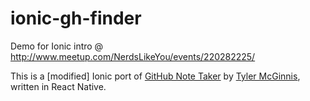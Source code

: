 # ionic-gh-finder
Demo for Ionic intro @ http://www.meetup.com/NerdsLikeYou/events/220282225/

This is a [modified] Ionic port of [GitHub Note Taker](https://github.com/tylermcginnis/react-native-gh-notetaker) by [Tyler McGinnis](https://twitter.com/tylermcginnis33), written in React Native.
